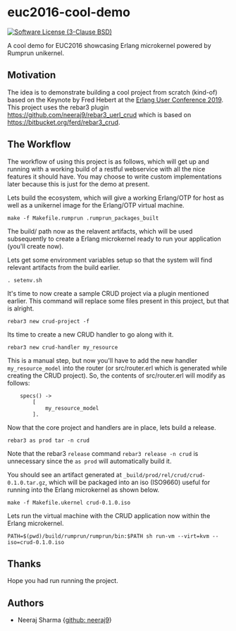 # euc2016-cool-demo

[![Software License (3-Clause BSD)](https://img.shields.io/badge/license-BSD%203--Clause-blue.svg?style=flat-square)](http://opensource.org/licenses/BSD-3-Clause)

A cool demo for EUC2016 showcasing Erlang microkernel powered by Rumprun
unikernel.

## Motivation

The idea is to demonstrate building a cool project from scratch (kind-of)
based on the Keynote by Fred Hebert at the
[Erlang User Conference 2019](http://www.erlang-factory.com/euc2016#speakers).
This project uses the rebar3 plugin
<https://github.com/neeraj9/rebar3_uerl_crud>
which is based on <https://bitbucket.org/ferd/rebar3_crud>. 

## The Workflow

The workflow of using this project is as follows, which will get up and
running with a working build of a restful webservice with all the nice
features it should have. You may choose to write custom implementations later
because this is just for the demo at present.

Lets build the ecosystem, which will give a working Erlang/OTP for host as
well as a unikernel image for the Erlang/OTP virtual machine.

    make -f Makefile.rumprun .rumprun_packages_built

The build/ path now as the relavent artifacts, which will be used subsequently
to create a Erlang microkernel ready to run your application (you'll create
now).

Lets get some environment variables setup so that the system will find
relevant artifacts from the build earlier.

    . setenv.sh

It's time to now create a sample CRUD project via a plugin mentioned earlier.
This command will replace some files present in this project, but that is
alright.

    rebar3 new crud-project -f

Its time to create a new CRUD handler to go along with it.

    rebar3 new crud-handler my_resource

This is a manual step, but now you'll have to add the new handler
`my_resource_model`
into the router (or src/router.erl which is generated while creating the CRUD
project). So, the contents of src/router.erl will modify as follows:

```
    specs() ->
        [
            my_resource_model
        ].
```

Now that the core project and handlers are in place, lets build a release.

    rebar3 as prod tar -n crud

Note that the rebar3 `release` command ```rebar3 release -n crud``` is
unnecessary since the `as prod` will automatically build it.

You should see an artifact generated at
`_build/prod/rel/crud/crud-0.1.0.tar.gz`, which will be packaged into
an iso (ISO9660) useful for running into the Erlang microkernel as shown below.

    make -f Makefile.ukernel crud-0.1.0.iso

Lets run the virtual machine with the CRUD application now within the
Erlang microkernel.

    PATH=$(pwd)/build/rumprun/rumprun/bin:$PATH sh run-vm --virt=kvm --iso=crud-0.1.0.iso

## Thanks

Hope you had run running the project.

## Authors

* Neeraj Sharma {[github: neeraj9](https://github.com/neeraj9)}

